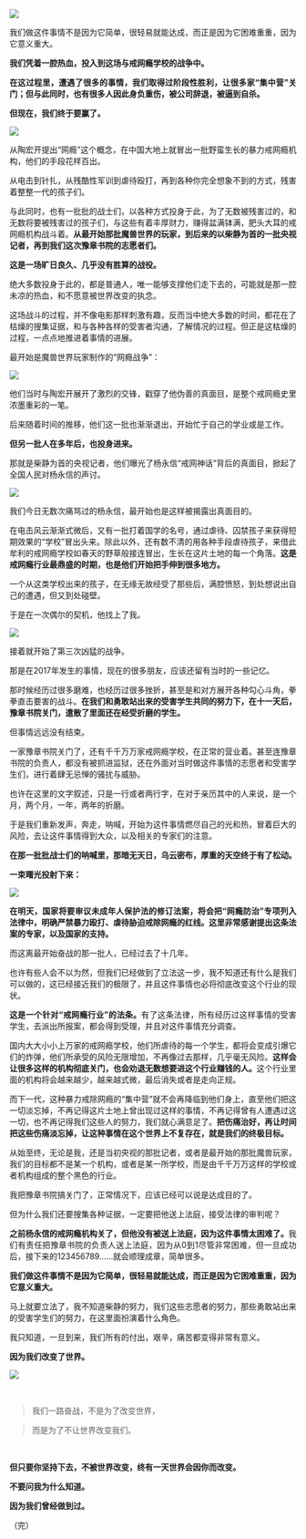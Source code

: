 <p><img src="https://github.com/ZjzMisaka/iaders/tree/master/img/2019/11/bc63c-005PR4hXgy1g84npi565ej30rs0fmtk9.jpg"></p>
<div class="preface">我们做这件事情不是因为它简单，很轻易就能达成，而正是因为它困难重重，因为它意义重大。</div>
<p><span id="more-8582"></span></p>
<div class="WB_editor_iframe_new">
<p align="justify">​​<b>我们凭着一腔热血，投入到这场与戒网瘾学校的战争中。</b></p>
<p align="justify"><b>在这过程里，遭遇了很多的事情，我们取得过阶段性胜利，让很多家“集中营”关门；但与此同时，也有很多人因此身负重伤，被公司辞退，被逼到自杀。</b></p>
<p align="justify"><b>但现在，我们终于要赢了。</b></p>
<p class="picbox"><img src="https://github.com/ZjzMisaka/iaders/tree/master/img/2019/11/20191103112726-2e170.jpeg"></p>
<p align="justify">从陶宏开提出“网瘾”这个概念，在中国大地上就冒出一批野蛮生长的暴力戒网瘾机构，他们的手段花样百出。</p>
<p align="justify">从电击到针扎，从残酷性军训到虐待殴打，再到各种你完全想象不到的方式，残害着整整一代的孩子们。</p>
<p align="justify">与此同时，也有一批批的战士们，以各种方式投身于此，为了无数被残害过的，和无数将要被残害过的孩子们，与这些有着丰厚财力，赚得盆满钵满，肥头大耳的戒网瘾机构战斗着。<b>从最开始那批魔兽世界的玩家，到后来的以柴静为首的一批央视记者，再到我们这次豫章书院的志愿者们。</b></p>
<p align="justify"><b>这是一场旷日良久、几乎没有胜算的战役。</b></p>
<p align="justify">绝大多数投身于此的，都是普通人，唯一能够支撑他们走下去的，可能就是那一腔未凉的热血，和不愿意被世界改变的执念。</p>
<p align="justify">这场战斗的过程，并不像电影那样刺激有趣，反而当中绝大多数的时间，都花在了枯燥的搜集证据，和与各种各样的受害者沟通，了解情况的过程。但正是这枯燥的过程，一点点地推进着事情的进展。</p>
<p align="justify">最开始是魔兽世界玩家制作的“网瘾战争”：</p>
<p class="picbox"><img src="https://github.com/ZjzMisaka/iaders/tree/master/img/2019/11/20191103112729-68328.jpeg"></p>
<p align="justify">他们当时与陶宏开展开了激烈的交锋，戳穿了他伪善的真面目，是整个戒网瘾史里浓墨重彩的一笔。</p>
<p align="justify">后来随着时间的推移，他们这一批也渐渐退出，开始忙于自己的学业或是工作。</p>
<p align="justify"><b>但另一批人在多年后，也投身进来。</b></p>
<p align="justify">那就是柴静为首的央视记者，他们曝光了杨永信“戒网神话”背后的真面目，掀起了全国人民对杨永信的声讨。</p>
<p class="picbox"><img src="https://github.com/ZjzMisaka/iaders/tree/master/img/2019/11/20191103112731-61f61.jpeg"></p>
<p align="justify">我们今日无数次痛骂过的杨永信，最开始也是这样被揭露出真面目的。</p>
<p align="justify">在电击风云渐渐式微后，又有一批打着国学的名号，通过虐待、囚禁孩子来获得短期效果的“学校”冒出头来。除此以外，还有数不清的用各种手段虐待孩子，来借此牟利的戒网瘾学校如春天的野草般接连冒出，生长在这片土地的每一个角落。<b>这是戒网瘾行业最鼎盛的时期，也是他们开始把手伸到很多地方。</b></p>
<p align="justify">一个从这类学校出来的孩子，在无缘无故经受了那些后，满腔愤怒，到处想说出自己的遭遇，但又到处碰壁。</p>
<p align="justify">于是在一次偶尔的契机，他找上了我。</p>
<p class="picbox"><img src="https://github.com/ZjzMisaka/iaders/tree/master/img/2019/11/20191103112732-aaf47.jpeg"></p>
<p align="justify">接着就开始了第三次凶猛的战争。</p>
<p align="justify">那是在2017年发生的事情，现在的很多朋友，应该还留有当时的一些记忆。</p>
<p align="justify">那时候经历过很多磨难，也经历过很多挫折，甚至是和对方展开各种勾心斗角，拳拳直击要害的战斗。<b>在我们和勇敢站出来的受害学生共同的努力下，在十一天后，豫章书院关门，遣散了里面还在经受折磨的学生。</b></p>
<p align="justify">但事情远远没有结束。</p>
<p align="justify">一家豫章书院关门了，还有千千万万家戒网瘾学校，在正常的营业着。甚至连豫章书院的负责人，都没有被抓进监狱，还在外面对当时做这件事情的志愿者和受害学生们，进行着肆无忌惮的骚扰与威胁。</p>
<p align="justify">也许在这里的文字叙述，只是一行或者两行字，在对于亲历其中的人来说，是一个月，两个月，一年，两年的折磨。</p>
<p align="justify">于是我们重新发声，奔走，呐喊，开始为这件事情燃尽自己的光和热，冒着巨大的风险，去让这件事情得到大众，以及相关的专家们的注意。</p>
<p align="justify"><b>在那一批批战士们的呐喊里，那暗无天日，乌云密布，厚重的天空终于有了松动。</b></p>
<p align="justify"><b>一束曙光投射下来：</b></p>
<p class="picbox"><img src="https://github.com/ZjzMisaka/iaders/tree/master/img/2019/11/20191103112733-79508.jpeg"></p>
<p align="justify"><b>在明天，国家将要审议未成年人保护法的修订法案，将会把“网瘾防治”专项列入法律中，明确严禁暴力殴打、虐待胁迫戒除网瘾的红线。这里非常感谢提出这条法案的专家，以及国家的支持。</b></p>
<p align="justify">而这离最开始奋战的那一批人，已经过去了十几年。</p>
<p align="justify">也许有些人会不以为然，但我们已经做到了立法这一步，我不知道还有什么是我们可以做的，这已经接近我们的极限了，并且这件事情也必将彻底改变这个行业的现状。</p>
<p align="justify"><b>这是一个针对“戒网瘾行业”的法条。</b>有了这条法律，所有经历过这样事情的受害学生，去派出所报案，都会得到受理，并且对这件事情充分调查。</p>
<p align="justify">国内大大小小上万家的戒网瘾学校，他们所虐待的每一个学生，都将会变成引爆它们的炸弹，他们所承受的风险无限增加，不再像过去那样，几乎毫无风险。<b>这样会让很多这样的机构彻底关门，也会劝退无数想要进这个行业赚钱的人。</b>这个行业里面的机构将会越来越少，越来越式微，最后消失或者是走向正规。</p>
<p align="justify">而下一代，这种暴力戒除网瘾的“集中营”就不会再降临到他们身上，直至他们把这一切淡忘掉，不再记得这片土地上曾出现过这样的事情，不再记得曾有人遭遇过这一切，也不再记得我们这些人的努力，我们就心满意足了。<b>把伤痛治好，再让时间把这些伤痛淡忘掉，让这种事情在这个世界上不复存在，就是我们的终极目标。</b></p>
<p align="justify">从始至终，无论是我，还是当初央视的那批记者，或者是最开始的那批魔兽玩家，我们的目标都不是某一个机构，或者是某一所学校，而是由千千万万这样的学校或者机构组成的整个黑色的行业。</p>
<p align="justify">我把豫章书院搞关门了，正常情况下，应该已经可以说是达成目的了。</p>
<p align="justify">但为什么我们还要搜集各种证据，一定要把他送上法庭，接受法律的审判呢？</p>
<p align="justify"><b>之前杨永信的戒网瘾机构关了，但他没有被送上法庭，因为这件事情太困难了。</b>我们有责任把豫章书院的负责人送上法庭，因为从0到1尽管非常困难，但一旦成功后，接下来的123456789……就会顺理成章，简单很多。</p>
<p><b>我们做这件事情不是因为它简单，很轻易就能达成，而正是因为它困难重重，因为它意义重大。</b></p>
<p align="justify">马上就要立法了，我不知道柴静的努力，我们这些志愿者的努力，那些勇敢站出来的受害学生们的努力，在这里面扮演着什么角色。</p>
<p align="justify">我只知道，一旦到来，我们所有的付出，艰辛，痛苦都变得非常有意义。</p>
<p align="justify"><b>因为我们改变了世界。</b></p>
<p class="picbox"><img src="https://github.com/ZjzMisaka/iaders/tree/master/img/2019/11/20191103112734-934bf.jpeg"></p>
<p align="justify">​</p>
<blockquote><p>我们一路奋战，不是为了改变世界，</p></blockquote>
<blockquote><p>而是为了不让世界改变我们。</p></blockquote>
<p align="justify">​</p>
<p align="justify"><b>但只要你坚持下去，不被世界改变，终有一天世界会因你而改变。</b></p>
<p align="justify"><b>不要问我为什么知道。</b></p>
<p align="justify"><b>因为我们曾经做到过。</b></p>
<p align="justify">（完）​​​​</p>